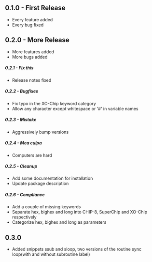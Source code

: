 ## 0.1.0 - First Release
* Every feature added
* Every bug fixed

## 0.2.0 - More Release
* More features added
* More bugs added

##### 0.2.1 - Fix this
* Release notes fixed

##### 0.2.2 - Bugfixes
* Fix typo in the XO-Chip keyword category
* Allow any character except whitespace or '#' in variable names

##### 0.2.3 - Mistake
* Aggressively bump versions

##### 0.2.4 - Mea culpa
* Computers are hard

##### 0.2.5 - Cleanup
 * Add some documentation for installation
 * Update package description

##### 0.2.6 - Compliance
 * Add a couple of missing keywords
 * Separate hex, bighex and long into CHIP-8, SuperChip and XO-Chip respectively
 * Categorize hex, bighex and long as parameters

## 0.3.0
 * Added snippets ssub and sloop, two versions of the routine sync loop(with and without subroutine label)
